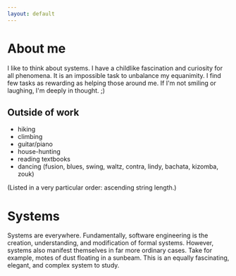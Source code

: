 ```yaml
---
layout: default
---
```


# [](#header-1)About me

I like to think about systems. I have a childlike fascination and curiosity
for all phenomena. It is an impossible task to unbalance my equanimity. I find
few tasks as rewarding as helping those around me. If I'm not smiling or
laughing, I'm deeply in thought. ;)


## Outside of work

- hiking
- climbing
- guitar/piano
- house-hunting
- reading textbooks
- dancing (fusion, blues, swing, waltz, contra, lindy, bachata, kizomba, zouk)

(Listed in a very particular order: ascending string length.)

# [](#header-1) Systems

Systems are everywhere. Fundamentally, software engineering is the creation,
understanding, and modification of formal systems. However, systems also
manifest themselves in far more ordinary cases. Take for example, motes of
dust floating in a sunbeam. This is an equally fascinating, elegant, and 
complex system to study.
